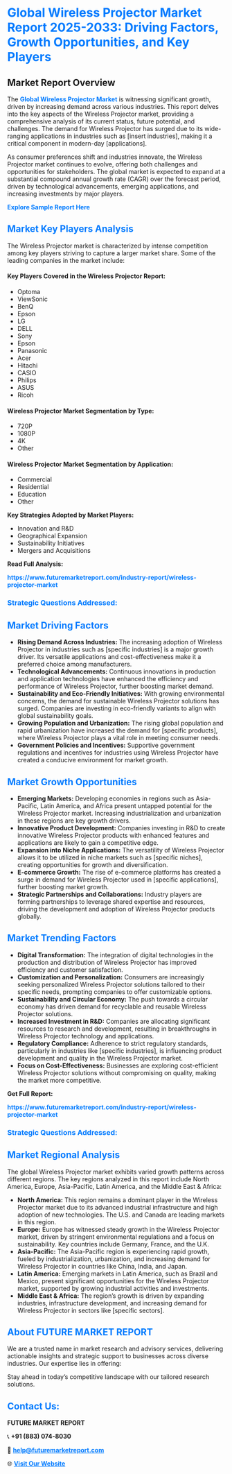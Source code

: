 <h1 style="color: #007BFF;">Global Wireless Projector Market Report 2025-2033: Driving Factors, Growth Opportunities, and Key Players</h1>

<section id="overview">
<h2>Market Report Overview</h2>
<p>The <a href="https://www.futuremarketreport.com/industry-report/wireless-projector-market" style="color: #007BFF; text-decoration: none;"><strong>Global Wireless Projector Market</strong></a> is witnessing significant growth, driven by increasing demand across various industries. This report delves into the key aspects of the Wireless Projector market, providing a comprehensive analysis of its current status, future potential, and challenges. The demand for Wireless Projector has surged due to its wide-ranging applications in industries such as [insert industries], making it a critical component in modern-day [applications].</p>
<p>As consumer preferences shift and industries innovate, the Wireless Projector market continues to evolve, offering both challenges and opportunities for stakeholders. The global market is expected to expand at a substantial compound annual growth rate (CAGR) over the forecast period, driven by technological advancements, emerging applications, and increasing investments by major players.</p>
</section>

<section id="overview">
<p><a href="https://www.futuremarketreport.com/request-sample/reportId=75527" style="color: #007BFF; text-decoration: none;"><strong>Explore Sample Report Here</strong></a></p>
</section>

<section id="key-players">
<h2 style="color: #007BFF;">Market Key Players Analysis</h2>
<p>The Wireless Projector market is characterized by intense competition among key players striving to capture a larger market share. Some of the leading companies in the market include:</p>
<h4>Key Players Covered in the Wireless Projector Report:</h4>
<ul><li>Optoma</li><li>ViewSonic</li><li>BenQ</li><li>Epson</li><li>LG</li><li>DELL</li><li>Sony</li><li>Epson</li><li>Panasonic</li><li>Acer</li><li>Hitachi</li><li>CASIO</li><li>Philips</li><li>ASUS</li><li>Ricoh</li></ul>
<h4>Wireless Projector Market Segmentation by Type:</h4>
<ul><li>720P</li><li>1080P</li><li>4K</li><li>Other</li></ul>

<h4>Wireless Projector Market Segmentation by Application:</h4>
<ul><li>Commercial</li><li>Residential</li><li>Education</li><li>Other</li></ul>
<p><strong>Key Strategies Adopted by Market Players:</strong></p>
<ul>
<li>Innovation and R&D</li>
<li>Geographical Expansion</li>
<li>Sustainability Initiatives</li>
<li>Mergers and Acquisitions</li>
</ul>
</section>

<section>
<p><strong>Read Full Analysis: </strong></p><a href="https://www.futuremarketreport.com/industry-report/wireless-projector-market" style="color: #007BFF; text-decoration: none;"><strong>https://www.futuremarketreport.com/industry-report/wireless-projector-market</strong></a>
<h3 style="color: #007BFF;">Strategic Questions Addressed:</h3>
</section>

<section id="driving-factors">
<h2 style="color: #007BFF;">Market Driving Factors</h2>
<ul>
<li><strong>Rising Demand Across Industries:</strong> The increasing adoption of Wireless Projector in industries such as [specific industries] is a major growth driver. Its versatile applications and cost-effectiveness make it a preferred choice among manufacturers.</li>
<li><strong>Technological Advancements:</strong> Continuous innovations in production and application technologies have enhanced the efficiency and performance of Wireless Projector, further boosting market demand.</li>
<li><strong>Sustainability and Eco-Friendly Initiatives:</strong> With growing environmental concerns, the demand for sustainable Wireless Projector solutions has surged. Companies are investing in eco-friendly variants to align with global sustainability goals.</li>
<li><strong>Growing Population and Urbanization:</strong> The rising global population and rapid urbanization have increased the demand for [specific products], where Wireless Projector plays a vital role in meeting consumer needs.</li>
<li><strong>Government Policies and Incentives:</strong> Supportive government regulations and incentives for industries using Wireless Projector have created a conducive environment for market growth.</li>
</ul>
</section>

<section id="growth-opportunities">
<h2 style="color: #007BFF;">Market Growth Opportunities</h2>
<ul>
<li><strong>Emerging Markets:</strong> Developing economies in regions such as Asia-Pacific, Latin America, and Africa present untapped potential for the Wireless Projector market. Increasing industrialization and urbanization in these regions are key growth drivers.</li>
<li><strong>Innovative Product Development:</strong> Companies investing in R&D to create innovative Wireless Projector products with enhanced features and applications are likely to gain a competitive edge.</li>
<li><strong>Expansion into Niche Applications:</strong> The versatility of Wireless Projector allows it to be utilized in niche markets such as [specific niches], creating opportunities for growth and diversification.</li>
<li><strong>E-commerce Growth:</strong> The rise of e-commerce platforms has created a surge in demand for Wireless Projector used in [specific applications], further boosting market growth.</li>
<li><strong>Strategic Partnerships and Collaborations:</strong> Industry players are forming partnerships to leverage shared expertise and resources, driving the development and adoption of Wireless Projector products globally.</li>
</ul>
</section>

<section id="trending-factors">
<h2 style="color: #007BFF;">Market Trending Factors</h2>
<ul>
<li><strong>Digital Transformation:</strong> The integration of digital technologies in the production and distribution of Wireless Projector has improved efficiency and customer satisfaction.</li>
<li><strong>Customization and Personalization:</strong> Consumers are increasingly seeking personalized Wireless Projector solutions tailored to their specific needs, prompting companies to offer customizable options.</li>
<li><strong>Sustainability and Circular Economy:</strong> The push towards a circular economy has driven demand for recyclable and reusable Wireless Projector solutions.</li>
<li><strong>Increased Investment in R&D:</strong> Companies are allocating significant resources to research and development, resulting in breakthroughs in Wireless Projector technology and applications.</li>
<li><strong>Regulatory Compliance:</strong> Adherence to strict regulatory standards, particularly in industries like [specific industries], is influencing product development and quality in the Wireless Projector market.</li>
<li><strong>Focus on Cost-Effectiveness:</strong> Businesses are exploring cost-efficient Wireless Projector solutions without compromising on quality, making the market more competitive.</li>
</ul>
</section>

<section>
<p><strong>Get Full Report: </strong></p><a href="https://www.futuremarketreport.com/industry-report/wireless-projector-market" style="color: #007BFF; text-decoration: none;"><strong>https://www.futuremarketreport.com/industry-report/wireless-projector-market</strong></a>
<h3 style="color: #007BFF;">Strategic Questions Addressed:</h3>
</section>


<section id="regional-analysis">
<h2 style="color: #007BFF;">Market Regional Analysis</h2>
<p>The global Wireless Projector market exhibits varied growth patterns across different regions. The key regions analyzed in this report include North America, Europe, Asia-Pacific, Latin America, and the Middle East & Africa:</p>
<ul>
<li><strong>North America:</strong> This region remains a dominant player in the Wireless Projector market due to its advanced industrial infrastructure and high adoption of new technologies. The U.S. and Canada are leading markets in this region.</li>
<li><strong>Europe:</strong> Europe has witnessed steady growth in the Wireless Projector market, driven by stringent environmental regulations and a focus on sustainability. Key countries include Germany, France, and the U.K.</li>
<li><strong>Asia-Pacific:</strong> The Asia-Pacific region is experiencing rapid growth, fueled by industrialization, urbanization, and increasing demand for Wireless Projector in countries like China, India, and Japan.</li>
<li><strong>Latin America:</strong> Emerging markets in Latin America, such as Brazil and Mexico, present significant opportunities for the Wireless Projector market, supported by growing industrial activities and investments.</li>
<li><strong>Middle East & Africa:</strong> The region’s growth is driven by expanding industries, infrastructure development, and increasing demand for Wireless Projector in sectors like [specific sectors].</li>
</ul>
</section>

<footer>
<h2 style="color: #007BFF;">About FUTURE MARKET REPORT</h2>
<p>We are a trusted name in market research and advisory services, delivering actionable insights and strategic support to businesses across diverse industries. Our expertise lies in offering:</p>

<p>Stay ahead in today’s competitive landscape with our tailored research solutions.</p>

<h2 style="color: #007BFF;">Contact Us:</h2>
<p><strong>FUTURE MARKET REPORT</strong></p>
<p>📞 <strong>+91 (883) 074-8030</strong></p>
<p>📧 <strong><a href="mailto:help@futuremarketreport.com" style="color: #007BFF;">help@futuremarketreport.com</a></strong></p>
<p>🌐 <strong><a href="https://www.futuremarketreport.com/" style="color: #007BFF;">Visit Our Website</a></strong></p>
</footer>